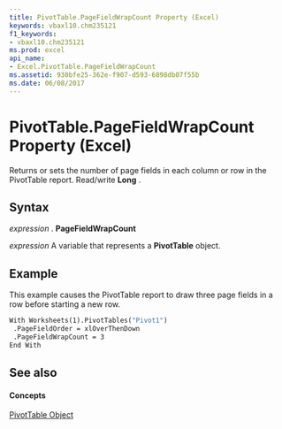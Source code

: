 ```yaml
---
title: PivotTable.PageFieldWrapCount Property (Excel)
keywords: vbaxl10.chm235121
f1_keywords:
- vbaxl10.chm235121
ms.prod: excel
api_name:
- Excel.PivotTable.PageFieldWrapCount
ms.assetid: 930bfe25-362e-f907-d593-6898db07f55b
ms.date: 06/08/2017
---
```



# PivotTable.PageFieldWrapCount Property (Excel)

Returns or sets the number of page fields in each column or row in the PivotTable report. Read/write  **Long** .


## Syntax

 _expression_ . **PageFieldWrapCount**

 _expression_ A variable that represents a **PivotTable** object.


## Example

This example causes the PivotTable report to draw three page fields in a row before starting a new row.


```vb
With Worksheets(1).PivotTables("Pivot1") 
 .PageFieldOrder = xlOverThenDown 
 .PageFieldWrapCount = 3 
End With
```


## See also


#### Concepts


[PivotTable Object](pivottable-object-excel.md)

